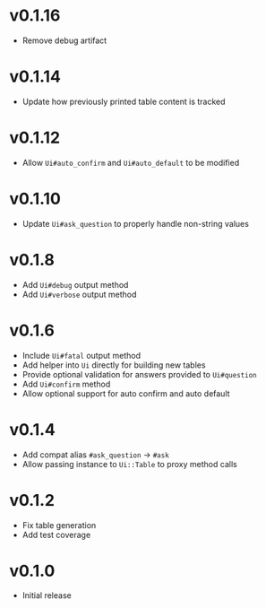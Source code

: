 # v0.1.16
* Remove debug artifact

# v0.1.14
* Update how previously printed table content is tracked

# v0.1.12
* Allow `Ui#auto_confirm` and `Ui#auto_default` to be modified

# v0.1.10
* Update `Ui#ask_question` to properly handle non-string values

# v0.1.8
* Add `Ui#debug` output method
* Add `Ui#verbose` output method

# v0.1.6
* Include `Ui#fatal` output method
* Add helper into `Ui` directly for building new tables
* Provide optional validation for answers provided to `Ui#question`
* Add `Ui#confirm` method
* Allow optional support for auto confirm and auto default

# v0.1.4
* Add compat alias `#ask_question` -> `#ask`
* Allow passing instance to `Ui::Table` to proxy method calls

# v0.1.2
* Fix table generation
* Add test coverage

# v0.1.0
* Initial release
